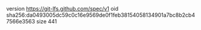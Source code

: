 version https://git-lfs.github.com/spec/v1
oid sha256:da0493005dc59c0c16e9569de0f1feb38154058134901a7bc8b2cb47566e3563
size 441
